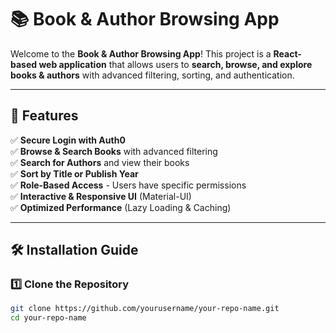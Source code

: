 # 📚 Book & Author Browsing App

Welcome to the **Book & Author Browsing App**! This project is a **React-based web application** that allows users to **search, browse, and explore books & authors** with advanced filtering, sorting, and authentication.

---

## 🚀 Features

✅ **Secure Login with Auth0**  
✅ **Browse & Search Books** with advanced filtering  
✅ **Search for Authors** and view their books  
✅ **Sort by Title or Publish Year**  
✅ **Role-Based Access** - Users have specific permissions  
✅ **Interactive & Responsive UI** (Material-UI)  
✅ **Optimized Performance** (Lazy Loading & Caching)  

---

## 🛠 Installation Guide

### 1️⃣ **Clone the Repository**
```sh
git clone https://github.com/yourusername/your-repo-name.git
cd your-repo-name
